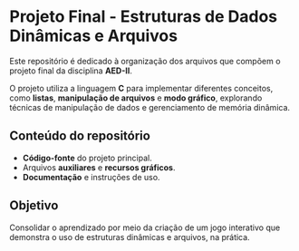 # Projeto Final - Estruturas de Dados Dinâmicas e Arquivos

Este repositório é dedicado à organização dos arquivos que compõem o projeto final da disciplina **AED-II**.  

O projeto utiliza a linguagem **C** para implementar diferentes conceitos, como **listas**, **manipulação de arquivos** e **modo gráfico**, explorando técnicas de manipulação de dados e gerenciamento de memória dinâmica.  

## Conteúdo do repositório  

- **Código-fonte** do projeto principal.  
- Arquivos **auxiliares** e **recursos gráficos**.  
- **Documentação** e instruções de uso.  

## Objetivo  

Consolidar o aprendizado por meio da criação de um jogo interativo que demonstra o uso de estruturas dinâmicas e arquivos, na prática.
